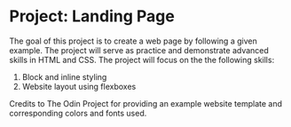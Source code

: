 # Project: Landing Page

The goal of this project is to create a web page by following a given example. The project will serve as practice and demonstrate advanced skills in HTML and CSS. The project will focus on the the following skills:

1. Block and inline styling
2. Website layout using flexboxes

Credits to The Odin Project for providing an example website template and corresponding colors and fonts used.